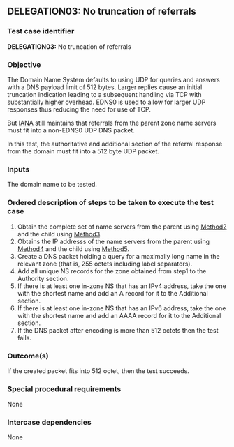 ## DELEGATION03: No truncation of referrals

### Test case identifier

**DELEGATION03:** No truncation of referrals

### Objective

The Domain Name System defaults to using UDP for queries and answers with a
DNS payload limit of 512 bytes. Larger replies cause an initial truncation
indication leading to a subsequent handling via TCP with substantially
higher overhead. EDNS0 is used to allow for larger UDP responses thus
reducing the need for use of TCP.

But [IANA](https://www.iana.org/help/nameserver-requirements) still
maintains that referrals from the parent zone name servers must fit into
a non-EDNS0 UDP DNS packet.

In this test, the authoritative and additional section of the referral
response from the domain must fit into a 512 byte UDP packet.

### Inputs

The domain name to be tested.

### Ordered description of steps to be taken to execute the test case

1. Obtain the complete set of name servers from the parent using
   [Method2](../Methods.md) and the child using [Method3](../Methods.md).
2. Obtains the IP addresss of the name servers from the parent using
   [Method4](../Methods.md) and the child using [Method5](../Methods.md).
3. Create a DNS packet holding a query for a maximally long name in the relevant
   zone (that is, 255 octets including label separators).
4. Add all unique NS records for the zone obtained from step1 to the Authority section.
5. If there is at least one in-zone NS that has an IPv4 address, take the
   one with the shortest name and add an A record for it to the Additional
   section.
6. If there is at least one in-zone NS that has an IPv6 address, take the
   one with the shortest name and add an AAAA record for it to the Additional
   section.
7. If the DNS packet after encoding is more than 512 octets then the test
   fails.

### Outcome(s)

If the created packet fits into 512 octet, then the test succeeds.

### Special procedural requirements

None

### Intercase dependencies

None

